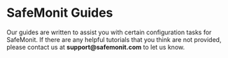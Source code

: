 # SafeMonit Guides

Our guides are written to assist you with certain configuration tasks for SafeMonit. If there are any helpful tutorials that you think are not provided, please contact us at __support@safemonit.com__ to let us know.
